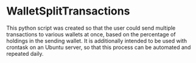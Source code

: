 # WalletSplitTransactions
This python script was created so that the user could send multiple transactions to various wallets at once, based on the percentage of holdings in the sending wallet. It is additionally intended to be used with crontask on an Ubuntu server, so that this process can be automated and repeated daily. 
